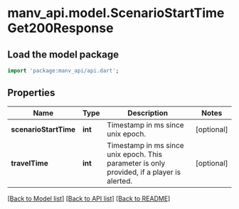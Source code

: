 # manv_api.model.ScenarioStartTimeGet200Response

## Load the model package
```dart
import 'package:manv_api/api.dart';
```

## Properties
Name | Type | Description | Notes
------------ | ------------- | ------------- | -------------
**scenarioStartTime** | **int** | Timestamp in ms since unix epoch. | [optional] 
**travelTime** | **int** | Timestamp in ms since unix epoch. This parameter is only provided, if a player is alerted. | [optional] 

[[Back to Model list]](../README.md#documentation-for-models) [[Back to API list]](../README.md#documentation-for-api-endpoints) [[Back to README]](../README.md)


